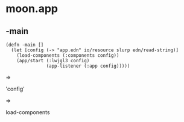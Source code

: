# moon.app

## -main


```
(defn -main []
  (let [config (-> "app.edn" io/resource slurp edn/read-string)]
    (load-components (:components config))
    (app/start (:lwjgl3 config)
               (app-listener (:app config)))))
```

=>

'config'

=>

load-components
